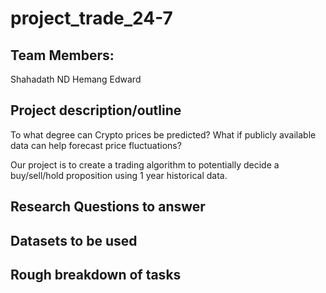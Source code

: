 # project_trade_24-7

## Team Members:
Shahadath 
ND
Hemang 
Edward 

## Project description/outline
To what degree can Crypto prices be predicted? What if publicly available data can help forecast price fluctuations?

Our project is to create a trading algorithm to potentially decide a buy/sell/hold proposition using 1 year historical data.


## Research Questions to answer




## Datasets to be used




## Rough breakdown of tasks

